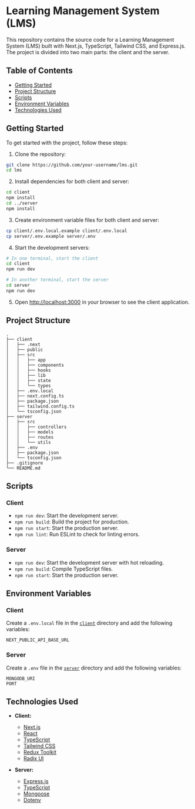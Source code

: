 # Learning Management System (LMS)

This repository contains the source code for a Learning Management System (LMS) built with Next.js, TypeScript, Tailwind CSS, and Express.js. The project is divided into two main parts: the client and the server.

## Table of Contents

- [Getting Started](#getting-started)
- [Project Structure](#project-structure)
- [Scripts](#scripts)
- [Environment Variables](#environment-variables)
- [Technologies Used](#technologies-used)

## Getting Started

To get started with the project, follow these steps:

1. Clone the repository:

```bash
git clone https://github.com/your-username/lms.git
cd lms
```

2. Install dependencies for both client and server:

```bash
cd client
npm install
cd ../server
npm install
```

3. Create environment variable files for both client and server:

```bash
cp client/.env.local.example client/.env.local
cp server/.env.example server/.env
```

4. Start the development servers:

```bash
# In one terminal, start the client
cd client
npm run dev

# In another terminal, start the server
cd server
npm run dev
```

5. Open [http://localhost:3000](http://localhost:3000) in your browser to see the client application.

## Project Structure

```
.
├── client
│   ├── .next
│   ├── public
│   ├── src
│   │   ├── app
│   │   ├── components
│   │   ├── hooks
│   │   ├── lib
│   │   ├── state
│   │   └── types
│   ├── .env.local
│   ├── next.config.ts
│   ├── package.json
│   ├── tailwind.config.ts
│   └── tsconfig.json
├── server
│   ├── src
│   │   ├── controllers
│   │   ├── models
│   │   ├── routes
│   │   └── utils
│   ├── .env
│   ├── package.json
│   └── tsconfig.json
├── .gitignore
└── README.md
```

## Scripts

### Client

- `npm run dev`: Start the development server.
- `npm run build`: Build the project for production.
- `npm run start`: Start the production server.
- `npm run lint`: Run ESLint to check for linting errors.

### Server

- `npm run dev`: Start the development server with hot reloading.
- `npm run build`: Compile TypeScript files.
- `npm run start`: Start the production server.

## Environment Variables

### Client

Create a `.env.local` file in the [`client`](client) directory and add the following variables:

```
NEXT_PUBLIC_API_BASE_URL
```

### Server

Create a `.env` file in the [`server`](server) directory and add the following variables:

```
MONGODB_URI
PORT
```

## Technologies Used

- **Client:**
  - [Next.js](https://nextjs.org/)
  - [React](https://reactjs.org/)
  - [TypeScript](https://www.typescriptlang.org/)
  - [Tailwind CSS](https://tailwindcss.com/)
  - [Redux Toolkit](https://redux-toolkit.js.org/)
  - [Radix UI](https://www.radix-ui.com/)

- **Server:**
  - [Express.js](https://expressjs.com/)
  - [TypeScript](https://www.typescriptlang.org/)
  - [Mongoose](https://mongoosejs.com/)
  - [Dotenv](https://github.com/motdotla/dotenv)